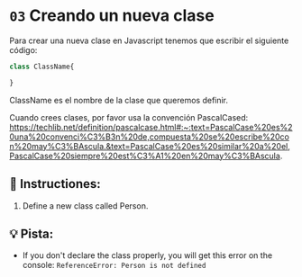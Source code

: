 # `03` Creando un nueva clase

Para crear una nueva clase en Javascript tenemos que escribir el siguiente código:

```js
class ClassName{

}
```
ClassName es el nombre de la clase que queremos definir.

Cuando crees clases, por favor usa la convención PascalCased: 
https://techlib.net/definition/pascalcase.html#:~:text=PascalCase%20es%20una%20convenci%C3%B3n%20de,compuesta%20se%20escribe%20con%20may%C3%BAscula.&text=PascalCase%20es%20similar%20a%20el,PascalCase%20siempre%20est%C3%A1%20en%20may%C3%BAscula.

## 📝 Instructiones:

1. Define a new class called Person. 

## 💡 Pista:

+ If you don't declare the class properly, you will get this error on the console: `ReferenceError: Person is not defined`